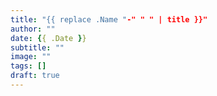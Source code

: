 ```yaml
---
title: "{{ replace .Name "-" " " | title }}"
author: ""
date: {{ .Date }}
subtitle: ""
image: ""
tags: []
draft: true
---
```

